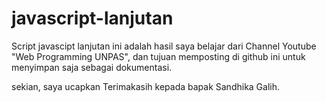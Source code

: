 # javascript-lanjutan
Script javascipt lanjutan ini adalah hasil saya belajar dari Channel Youtube "Web Programming UNPAS",
dan tujuan memposting di github ini untuk menyimpan saja sebagai dokumentasi.

sekian, saya ucapkan Terimakasih kepada bapak Sandhika Galih. 
